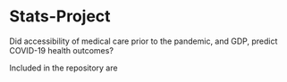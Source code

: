 # Stats-Project
Did accessibility of medical care prior to the pandemic, and GDP, predict COVID-19 health outcomes?

Included in the repository are 
